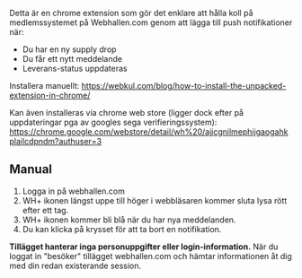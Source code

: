 Detta är en chrome extension som gör det enklare att hålla koll på medlemssystemet på Webhallen.com genom att lägga till push notifikationer när:

* Du har en ny supply drop
* Du får ett nytt meddelande
* Leverans-status uppdateras

Installera manuellt: https://webkul.com/blog/how-to-install-the-unpacked-extension-in-chrome/

Kan även installeras via chrome web store (ligger dock efter på uppdateringar pga av googles sega verifieringssystem): https://chrome.google.com/webstore/detail/wh%20/ajjcgnilmephijgaogahkplailcdpndm?authuser=3


## Manual

1. Logga in på webhallen.com
2. WH+ ikonen längst uppe till höger i webbläsaren kommer sluta lysa rött efter ett tag.
3. WH+ ikonen kommer bli blå när du har nya meddelanden.
4. Du kan klicka på krysset för att ta bort en notifikation.

**Tillägget hanterar inga personuppgifter eller login-information.** När du loggat in "besöker" tillägget webhallen.com och hämtar informationen åt dig med din redan existerande session.

